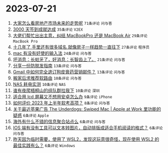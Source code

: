 # 2023-07-21

1. [大家怎么看房地产市场未来的走势呢](https://www.v2ex.com/t/958478) `71条评论` `问与答`
1. [3000 天签到成就达成](https://www.v2ex.com/t/958476) `35条评论` `V2EX`
1. [大佬们帮忙出出主意，纠结 MacBookPro 还是 MacBook Air](https://www.v2ex.com/t/958494) `29条评论` `MacBook Pro`
1. [十几年了 手里还有很多域名 就像房子一样趋势一直往下](https://www.v2ex.com/t/958502) `27条评论` `程序员`
1. [mac 有没有好使的输入法](https://www.v2ex.com/t/958499) `24条评论` `问与答`
1. [坏消息：长蛀牙了，好消息：长智齿上了。](https://www.v2ex.com/t/958503) `21条评论` `问与答`
1. [分享一份防脱发指南](https://www.v2ex.com/t/958501) `13条评论` `问与答`
1. [Gmail 中如何完全退订狗皮膏药营销邮件？](https://www.v2ex.com/t/958475) `13条评论` `问与答`
1. [搬家后求推荐软路由](https://www.v2ex.com/t/958497) `10条评论` `问与答`
1. [NAS 耗电实测](https://www.v2ex.com/t/958488) `10条评论` `NAS`
1. [谁有夜爬梧桐山的组队群拉我下](https://www.v2ex.com/t/958482) `10条评论` `深圳`
1. [适合用 lcd 屏幕又不想用安卓怎么办](https://www.v2ex.com/t/958515) `9条评论` `iPhone`
1. [如何评价 2023 年上半年软考高项？](https://www.v2ex.com/t/958506) `8条评论` `问与答`
1. [关于最近苹果广告 The Underdogs: Swiped Mac | Apple at Work 里功能的疑惑](https://www.v2ex.com/t/958498) `6条评论` `Apple`
1. [海外有什么不错的信息聚合站点么](https://www.v2ex.com/t/958496) `6条评论` `问与答`
1. [IOS 端有没有工具可以文本转图片，自动排版成适合手机阅读的格式？](https://www.v2ex.com/t/958487) `6条评论` `问与答`
1. [昨天因为临时需要，使用了 WSL2，发现这玩意很奇怪，现在使用 WSL2 的最佳实践有么？](https://www.v2ex.com/t/958484) `6条评论` `Windows`
